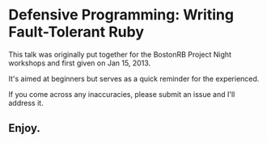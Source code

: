 Defensive Programming: Writing Fault-Tolerant Ruby
==================================================
This talk was originally put together for the BostonRB Project Night workshops and first given on Jan 15, 2013. 

It's aimed at beginners but serves as a quick reminder for the experienced.

If you come across any inaccuracies, please submit an issue and I'll address it.


Enjoy.
--
